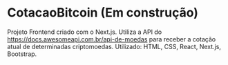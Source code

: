 # CotacaoBitcoin (Em construção)
Projeto Frontend criado com o  Next.js. Utiliza a API do https://docs.awesomeapi.com.br/api-de-moedas para receber a cotação atual de determinadas criptomoedas.
Utilizado: HTML, CSS, React, Next.js, Bootstrap.
